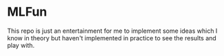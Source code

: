 # MLFun

This repo is just an entertainment for me to implement some ideas which I know in theory but haven't implemented in practice to see the results and play with.
